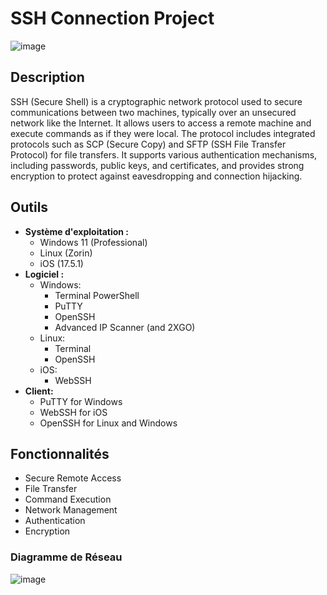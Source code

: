 # SSH Connection Project
![image](https://github.com/user-attachments/assets/9a23f3d8-4871-4878-81ca-3d8229a81f7c)

## Description

SSH (Secure Shell) is a cryptographic network protocol used to secure communications between two machines, typically over an unsecured network like the Internet. It allows users to access a remote machine and execute commands as if they were local. The protocol includes integrated protocols such as SCP (Secure Copy) and SFTP (SSH File Transfer Protocol) for file transfers. It supports various authentication mechanisms, including passwords, public keys, and certificates, and provides strong encryption to protect against eavesdropping and connection hijacking.

## Outils

- **Système d'exploitation :** 
  - Windows 11 (Professional)
  - Linux (Zorin)
  - iOS (17.5.1)
- **Logiciel :**
  - Windows:
    - Terminal PowerShell
    - PuTTY
    - OpenSSH
    - Advanced IP Scanner (and 2XGO)
  - Linux:
    - Terminal
    - OpenSSH
  - iOS:
    - WebSSH
- **Client:**
  - PuTTY for Windows
  - WebSSH for iOS
  - OpenSSH for Linux and Windows

## Fonctionnalités

- Secure Remote Access
- File Transfer
- Command Execution
- Network Management
- Authentication
- Encryption

### Diagramme de Réseau

![image](https://github.com/user-attachments/assets/b143a428-9b2a-4619-8434-350ce7b62162)


